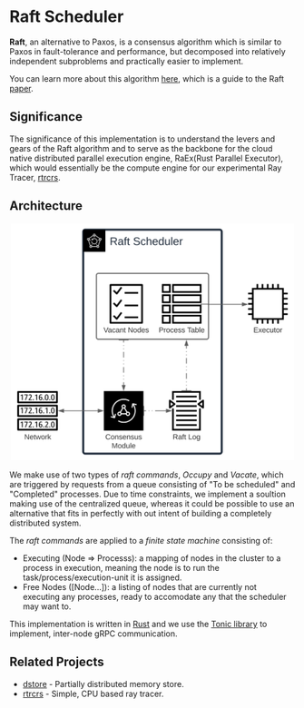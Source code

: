 # Raft Scheduler
**Raft**, an alternative to Paxos, is a consensus algorithm which is similar to Paxos in fault-tolerance and performance, but decomposed into relatively independent subproblems and practically easier to implement.

You can learn more about this algorithm [here](https://raft.github.io/), which is a guide to the Raft [paper](https://raft.github.io/raft.pdf).

## **Significance**
The significance of this implementation is to understand the levers and gears of the Raft algorithm and to serve as the backbone for the cloud native distributed parallel execution engine, RaEx(Rust Parallel Executor), which would essentially be the compute engine for our experimental Ray Tracer, [rtrcrs](https://github.com/vyuham/rtrcrs/).

## Architecture
<p align="center"><img src="docs/scheduler.svg" width="500px"/></p>

We make use of two types of *raft commands*, *Occupy* and *Vacate*, which are triggered by requests from a queue consisting of "To be scheduled" and "Completed" processes. Due to time constraints, we implement a soultion making use of the centralized queue, whereas it could be possible to use an alternative that fits in perfectly with out intent of building a completely distributed system.

The *raft commands* are applied to a *finite state machine* consisting of:
- Executing (Node => Processs): a mapping of nodes in the cluster to a process in execution, meaning the node is to run the task/process/execution-unit it is assigned.
- Free Nodes ([Node...]): a listing of nodes that are currently not executing any processes, ready to accomodate any that the scheduler may want to.

This implementation is written in [Rust](https://rust-lang.org/) and we use the [Tonic library](https://docs.rs/tonic) to implement, inter-node gRPC communication.

## **Related Projects**
- [dstore](https://github.com/vyuham/dstore) - Partially distributed memory store.
- [rtrcrs](https://github.com/vyuham/rtrcrs/) - Simple, CPU based ray tracer.
